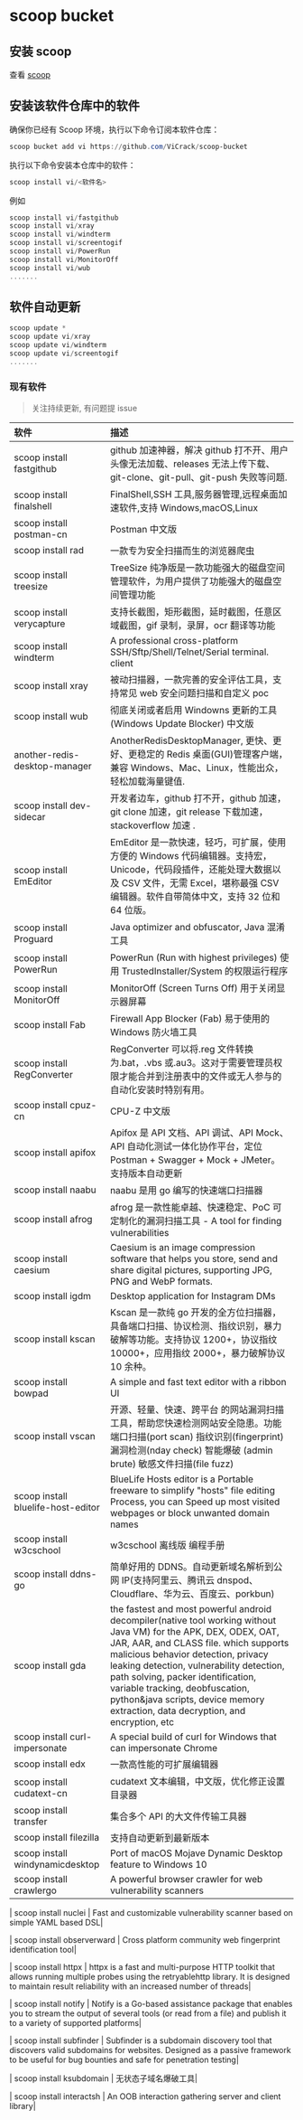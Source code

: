 # scoop bucket

## 安装 scoop

查看 [scoop](https://github.com/ScoopInstaller/Scoop)

## 安装该软件仓库中的软件

确保你已经有 Scoop 环境，执行以下命令订阅本软件仓库：

```powershell
scoop bucket add vi https://github.com/ViCrack/scoop-bucket
```

执行以下命令安装本仓库中的软件：

```powershell
scoop install vi/<软件名>
```

例如

```powershell
scoop install vi/fastgithub
scoop install vi/xray
scoop install vi/windterm
scoop install vi/screentogif
scoop install vi/PowerRun
scoop install vi/MonitorOff
scoop install vi/wub
.......
```

## 软件自动更新

```powershell
scoop update *
scoop update vi/xray
scoop update vi/windterm
scoop update vi/screentogif
.......
```

### 现有软件

> 关注持续更新, 有问题提 issue

| 软件                               | 描述                                                                                                                                                                                                                                                                                                                                                                                                     |
| :--------------------------------- | :------------------------------------------------------------------------------------------------------------------------------------------------------------------------------------------------------------------------------------------------------------------------------------------------------------------------------------------------------------------------------------------------------- |
| scoop install fastgithub           | github 加速神器，解决 github 打不开、用户头像无法加载、releases 无法上传下载、git-clone、git-pull、git-push 失败等问题.                                                                                                                                                                                                                                                                                  |
| scoop install finalshell           | FinalShell,SSH 工具,服务器管理,远程桌面加速软件,支持 Windows,macOS,Linux                                                                                                                                                                                                                                                                                                                                 |
| scoop install postman-cn           | Postman 中文版                                                                                                                                                                                                                                                                                                                                                                                           |
| scoop install rad                  | 一款专为安全扫描而生的浏览器爬虫                                                                                                                                                                                                                                                                                                                                                                         |
| scoop install treesize             | TreeSize 纯净版是一款功能强大的磁盘空间管理软件，为用户提供了功能强大的磁盘空间管理功能                                                                                                                                                                                                                                                                                                                  |
| scoop install verycapture          | 支持长截图，矩形截图，延时截图，任意区域截图，gif 录制，录屏，ocr 翻译等功能                                                                                                                                                                                                                                                                                                                             |
| scoop install windterm             | A professional cross-platform SSH/Sftp/Shell/Telnet/Serial terminal. client                                                                                                                                                                                                                                                                                                                              |
| scoop install xray                 | 被动扫描器，一款完善的安全评估工具，支持常见 web 安全问题扫描和自定义 poc                                                                                                                                                                                                                                                                                                                                |
| scoop install wub                  | 彻底关闭或者启用 Windowns 更新的工具(Windows Update Blocker) 中文版                                                                                                                                                                                                                                                                                                                                      |
| another-redis-desktop-manager      | AnotherRedisDesktopManager, 更快、更好、更稳定的 Redis 桌面(GUI)管理客户端，兼容 Windows、Mac、Linux，性能出众，轻松加载海量键值.                                                                                                                                                                                                                                                                        |
| scoop install dev-sidecar          | 开发者边车，github 打不开，github 加速，git clone 加速，git release 下载加速，stackoverflow 加速 .                                                                                                                                                                                                                                                                                                       |
| scoop install EmEditor             | EmEditor 是一款快速，轻巧，可扩展，使用方便的 Windows 代码编辑器。支持宏，Unicode，代码段插件，还能处理大数据以及 CSV 文件，无需 Excel，堪称最强 CSV 编辑器。软件自带简体中文，支持 32 位和 64 位版。                                                                                                                                                                                                    |
| scoop install Proguard             | Java optimizer and obfuscator, Java 混淆工具                                                                                                                                                                                                                                                                                                                                                             |
| scoop install PowerRun             | PowerRun (Run with highest privileges) 使用 TrustedInstaller/System 的权限运行程序                                                                                                                                                                                                                                                                                                                       |
| scoop install MonitorOff           | MonitorOff (Screen Turns Off) 用于关闭显示器屏幕                                                                                                                                                                                                                                                                                                                                                         |
| scoop install Fab                  | Firewall App Blocker (Fab) 易于使用的 Windows 防火墙工具                                                                                                                                                                                                                                                                                                                                                 |
| scoop install RegConverter         | RegConverter 可以将.reg 文件转换为.bat，.vbs 或.au3。这对于需要管理员权限才能合并到注册表中的文件或无人参与的自动化安装时特别有用。                                                                                                                                                                                                                                                                      |
| scoop install cpuz-cn              | CPU-Z 中文版                                                                                                                                                                                                                                                                                                                                                                                             |
| scoop install apifox               | Apifox 是 API 文档、API 调试、API Mock、API 自动化测试一体化协作平台，定位 Postman + Swagger + Mock + JMeter。支持版本自动更新                                                                                                                                                                                                                                                                           |
| scoop install naabu                | naabu 是用 go 编写的快速端口扫描器                                                                                                                                                                                                                                                                                                                                                                       |
| scoop install afrog                | afrog 是一款性能卓越、快速稳定、PoC 可定制化的漏洞扫描工具 - A tool for finding vulnerabilities                                                                                                                                                                                                                                                                                                          |
| scoop install caesium              | Caesium is an image compression software that helps you store, send and share digital pictures, supporting JPG, PNG and WebP formats.                                                                                                                                                                                                                                                                    |
| scoop install igdm                 | Desktop application for Instagram DMs                                                                                                                                                                                                                                                                                                                                                                    |
| scoop install kscan                | Kscan 是一款纯 go 开发的全方位扫描器，具备端口扫描、协议检测、指纹识别，暴力破解等功能。支持协议 1200+，协议指纹 10000+，应用指纹 2000+，暴力破解协议 10 余种。                                                                                                                                                                                                                                          |
| scoop install bowpad               | A simple and fast text editor with a ribbon UI                                                                                                                                                                                                                                                                                                                                                           |
| scoop install vscan                | 开源、轻量、快速、跨平台 的网站漏洞扫描工具，帮助您快速检测网站安全隐患。功能 端口扫描(port scan) 指纹识别(fingerprint) 漏洞检测(nday check) 智能爆破 (admin brute) 敏感文件扫描(file fuzz)                                                                                                                                                                                                              |
| scoop install bluelife-host-editor | BlueLife Hosts editor is a Portable freeware to simplify \"hosts\" file editing Process, you can Speed up most visited webpages or block unwanted domain names                                                                                                                                                                                                                                           |
| scoop install w3cschool            | w3cschool 离线版 编程手册                                                                                                                                                                                                                                                                                                                                                                                |
| scoop install ddns-go              | 简单好用的 DDNS。自动更新域名解析到公网 IP(支持阿里云、腾讯云 dnspod、Cloudflare、华为云、百度云、porkbun)                                                                                                                                                                                                                                                                                               |
| scoop install gda                  | the fastest and most powerful android decompiler(native tool working without Java VM) for the APK, DEX, ODEX, OAT, JAR, AAR, and CLASS file. which supports malicious behavior detection, privacy leaking detection, vulnerability detection, path solving, packer identification, variable tracking, deobfuscation, python&java scripts, device memory extraction, data decryption, and encryption, etc |
| scoop install curl-impersonate     | A special build of curl for Windows that can impersonate Chrome                                                                                                                                                                                                                                                                                                                                          |
| scoop install edx                  | 一款高性能的可扩展编辑器                                                                                                                                                                                                                                                                                                                                                                                 |
| scoop install cudatext-cn          | cudatext 文本编辑，中文版，优化修正设置目录器                                                                                                                                                                                                                                                                                                                                                            |
| scoop install transfer             | 集合多个 API 的大文件传输工具器                                                                                                                                                                                                                                                                                                                                                                          |
| scoop install filezilla            | 支持自动更新到最新版本                                                                                                                                                                                                                                                                                                                                                                                   |
| scoop install windynamicdesktop | Port of macOS Mojave Dynamic Desktop feature to Windows 10|
| scoop install crawlergo | A powerful browser crawler for web vulnerability scanners|

| scoop install nuclei | Fast and customizable vulnerability scanner based on simple YAML based DSL|

| scoop install observerward | Cross platform community web fingerprint identification tool|

| scoop install httpx | httpx is a fast and multi-purpose HTTP toolkit that allows running multiple probes using the retryablehttp library. It is designed to maintain result reliability with an increased number of threads|

| scoop install notify | Notify is a Go-based assistance package that enables you to stream the output of several tools (or read from a file) and publish it to a variety of supported platforms|

| scoop install subfinder | Subfinder is a subdomain discovery tool that discovers valid subdomains for websites. Designed as a passive framework to be useful for bug bounties and safe for penetration testing|

| scoop install ksubdomain | 无状态子域名爆破工具|

| scoop install interactsh | An OOB interaction gathering server and client library|
